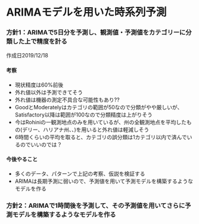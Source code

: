 # ARIMAモデルを用いた時系列予測  
  
###  方針1：ARIMAで5日分を予測し、観測値・予測値をカテゴリーに分類した上で精度を計る 
作成日2019/12/18 
#### 考察  
- 現状精度は60%前後  
- 外れ値以外は予測できてそう  
- 外れ値は機器の測定不具合な可能性もあり?? 
- GoodとModeratelyはカテゴリの範囲が50なので分類がやや厳しいが、Satisfactory以降は範囲が100なので分類精度は上がりそう  
- 今はRohiniの一観測地点のみを用いているが、州の全観測地点を平均したもの(デリー、ハリアナ州、、)を用いると外れ値は軽減しそう  
- 6時間くらいの平均を取ると、カテゴリの誤分類は1カテゴリ以内で済んでいるのでいいのでは？  
  
#### 今後やること  
- 多くのデータ、パターンで上記の考察、仮説を検証する  
- ARIMAは長期予測に弱いので、予測値を用いて予測モデルを構築するようなモデルを作る  

### 方針2：ARIMAで1時間後を予測して、その予測値を用いてさらに予測モデルを構築するようなモデルを作る  
